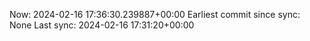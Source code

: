 Now: 2024-02-16 17:36:30.239887+00:00 Earliest commit since sync: None Last sync: 2024-02-16 17:31:20+00:00
